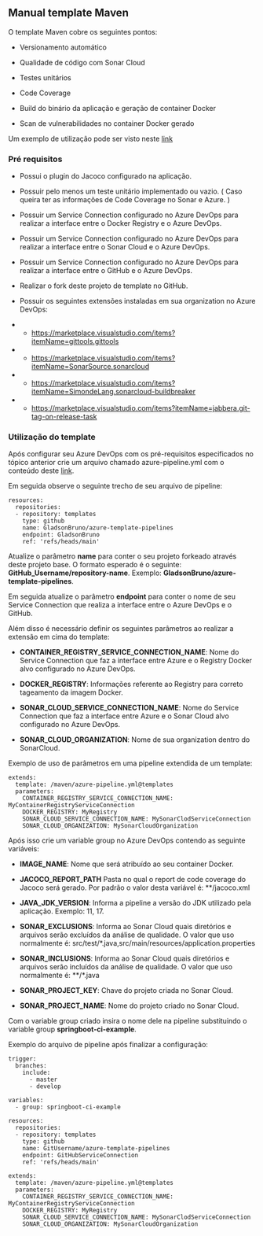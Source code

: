 ## Manual template Maven
O template Maven cobre os seguintes pontos:
* Versionamento automático

* Qualidade de código com Sonar Cloud

* Testes unitários

* Code Coverage

* Build do binário da aplicação e geração de container Docker

* Scan de vulnerabilidades no container Docker gerado

Um exemplo de utilização pode ser visto neste [link](https://github.com/GladsonBruno/SpringBoot-AzureDevOps-CI-Example/blob/master/azure-pipeline.yml)

### Pré requisitos
* Possui o plugin do Jacoco configurado na aplicação.

* Possuir pelo menos um teste unitário implementado ou vazio. ( Caso queira ter as informações de Code Coverage no Sonar e Azure. )

* Possuir um Service Connection configurado no Azure DevOps para realizar a interface entre o Docker Registry e o Azure DevOps.

* Possuir um Service Connection configurado no Azure DevOps para realizar a interface entre o Sonar Cloud e o Azure DevOps.

* Possuir um Service Connection configurado no Azure DevOps para realizar a interface entre o GitHub e o Azure DevOps.

* Realizar o fork deste projeto de template no GitHub.

* Possuir os seguintes extensões instaladas em sua organization no Azure DevOps:

* * https://marketplace.visualstudio.com/items?itemName=gittools.gittools

* * https://marketplace.visualstudio.com/items?itemName=SonarSource.sonarcloud

* * https://marketplace.visualstudio.com/items?itemName=SimondeLang.sonarcloud-buildbreaker

* * https://marketplace.visualstudio.com/items?itemName=jabbera.git-tag-on-release-task


### Utilização do template

Após configurar seu Azure DevOps com os pré-requisitos especificados no tópico anterior crie um arquivo chamado azure-pipeline.yml com o conteúdo deste [link](https://github.com/GladsonBruno/SpringBoot-AzureDevOps-CI-Example/blob/master/azure-pipeline.yml).

Em seguida observe o seguinte trecho de seu arquivo de pipeline:
```
resources:
  repositories:
  - repository: templates
    type: github
    name: GladsonBruno/azure-template-pipelines
    endpoint: GladsonBruno
    ref: 'refs/heads/main'
```


Atualize o parâmetro **name** para conter o seu projeto forkeado através deste projeto base. O formato esperado é o seguinte: **GitHub_Username/repository-name**. Exemplo: **GladsonBruno/azure-template-pipelines**.

Em seguida atualize o parâmetro **endpoint** para conter o nome de seu Service Connection que realiza a interface entre o Azure DevOps e o GitHub.


Além disso é necessário definir os seguintes parâmetros ao realizar a extensão em cima do template:
* **CONTAINER_REGISTRY_SERVICE_CONNECTION_NAME**: Nome do Service Connection que faz a interface entre Azure e o Registry Docker alvo configurado no Azure DevOps.

* **DOCKER_REGISTRY**: Informações referente ao Registry para correto tageamento da imagem Docker.

* **SONAR_CLOUD_SERVICE_CONNECTION_NAME**: Nome do Service Connection que faz a interface entre Azure e o Sonar Cloud alvo configurado no Azure DevOps.

* **SONAR_CLOUD_ORGANIZATION**: Nome de sua organization dentro do SonarCloud.

Exemplo de uso de parâmetros em uma pipeline extendida de um template:
```
extends:
  template: /maven/azure-pipeline.yml@templates
  parameters:
    CONTAINER_REGISTRY_SERVICE_CONNECTION_NAME: MyContainerRegistryServiceConnection
    DOCKER_REGISTRY: MyRegistry
    SONAR_CLOUD_SERVICE_CONNECTION_NAME: MySonarClodServiceConnection
    SONAR_CLOUD_ORGANIZATION: MySonarCloudOrganization
```


Após isso crie um variable group no Azure DevOps contendo as seguinte variáveis:

* **IMAGE_NAME**: Nome que será atribuído ao seu container Docker.

* **JACOCO_REPORT_PATH** Pasta no qual o report de code coverage do Jacoco será gerado. Por padrão o valor desta variável é: **/jacoco.xml

* **JAVA_JDK_VERSION**: Informa a pipeline a versão do JDK utilizado pela aplicação. Exemplo: 11, 17.

* **SONAR_EXCLUSIONS**: Informa ao Sonar Cloud quais diretórios e arquivos serão excluídos da análise de qualidade. O valor que uso normalmente é: src/test/*.java,src/main/resources/application.properties

* **SONAR_INCLUSIONS**: Informa ao Sonar Cloud quais diretórios e arquivos serão incluídos da análise de qualidade. O valor que uso normalmente é: **/*.java

* **SONAR_PROJECT_KEY**: Chave do projeto criada no Sonar Cloud.

* **SONAR_PROJECT_NAME**: Nome do projeto criado no Sonar Cloud.

Com o variable group criado insira o nome dele na pipeline substituindo o variable group **springboot-ci-example**.

Exemplo do arquivo de pipeline após finalizar a configuração:

```
trigger:
  branches:
    include:
      - master
      - develop

variables:
  - group: springboot-ci-example

resources:
  repositories:
  - repository: templates
    type: github
    name: GitUsername/azure-template-pipelines
    endpoint: GitHubServiceConnection
    ref: 'refs/heads/main'

extends:
  template: /maven/azure-pipeline.yml@templates
  parameters:
    CONTAINER_REGISTRY_SERVICE_CONNECTION_NAME: MyContainerRegistryServiceConnection
    DOCKER_REGISTRY: MyRegistry
    SONAR_CLOUD_SERVICE_CONNECTION_NAME: MySonarClodServiceConnection
    SONAR_CLOUD_ORGANIZATION: MySonarCloudOrganization
```
